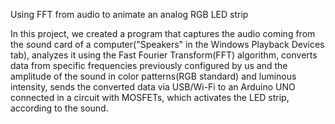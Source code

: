 
Using FFT from audio to animate an analog RGB LED strip

In this project, we created a program that captures the audio coming from the sound card of a computer("Speakers" in the Windows Playback Devices tab), analyzes it using the Fast Fourier Transform(FFT) algorithm, converts data from specific frequencies previously configured by us and the amplitude of the sound in color patterns(RGB standard) and luminous intensity, sends the converted data via USB/Wi-Fi to an Arduino UNO connected in a circuit with MOSFETs, which activates the LED strip, according to the sound.
